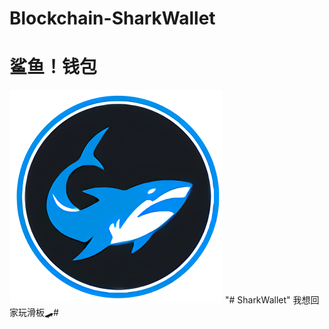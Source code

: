# Blockchain-SharkWallet
# 鲨鱼！钱包
![enter image description here](https://github.com/jarvis0919/SharkWallet/blob/main/img/logo1.png?raw=true)
"# SharkWallet" 我想回家玩滑板🛹#
